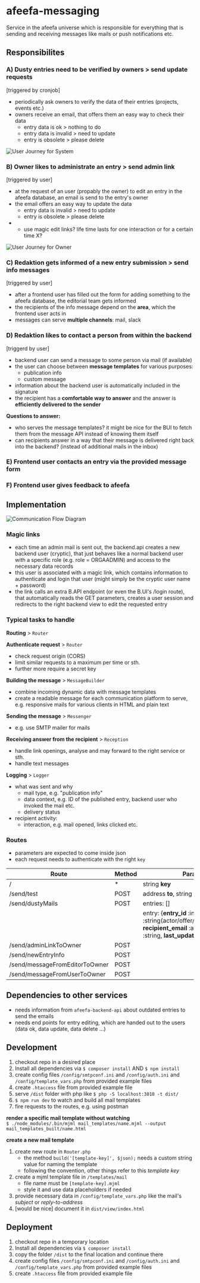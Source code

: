 # afeefa-messaging
Service in the afeefa universe which is responsible for everything that is sending and receiving messages like mails or push notifications etc.

## Responsibilites

### A) Dusty entries need to be verified by owners > send update requests
[triggered by cronjob]
- periodically ask owners to verify the data of their entries (projects, events etc.)
- owners receive an email, that offers them an easy way to check their data
    - entry data is ok > nothing to do
    - entry data is invalid > need to update
    - entry is obsolete > please delete

![User Journey for System](readme/user-journey-of-system-for-update-mails.jpg)

### B) Owner likes to administrate an entry > send admin link
[triggered by user]
- at the request of an user (propably the owner) to edit an entry in the afeefa database, an email is send to the entry's owner
- the email offers an easy way to update the data
    - entry data is invalid > need to update
    - entry is obsolete > please delete
- - use magic edit links? life time lasts for one interaction or for a certain time X?

![User Journey for Owner](readme/user-journey-of-owner-for-invoking-update-process.jpg)

### C) Redaktion gets informed of a new entry submission > send info messages
[triggered by user]
- after a frontend user has filled out the form for adding something to the afeefa database, the editorial team gets informed
- the recipients of the info message depend on the **area**, which the frontend user acts in
- messages can serve **multiple channels**: mail, slack

### D) Redaktion likes to contact a person from within the backend
[triggerd by user]
- backend user can send a message to some person via mail (if available)
- the user can choose between **message templates** for various purposes:
    - publication info
    - custom message
- information about the backend user is automatically included in the signature
- the recipient has a **comfortable way to answer** and the answer is **efficiently delivered to the sender**

**Questions to answer:**
- who serves the message templates? it might be nice for the BUI to fetch them from the message API instead of knowing them itself
- can recipients answer in a way that their message is delivered right back into the backend? (instead of additional mails in the inbox)

### E) Frontend user contacts an entry via the provided message form

### F) Frontend user gives feedback to afeefa

## Implementation
![Communication Flow Diagram](readme/afeefa-message-api-diagram.svg)

### Magic links
- each time an admin mail is sent out, the backend.api creates a new backend user (cryptic), that just behaves like a normal backend user with a specific role (e.g. role = ORGAADMIN) and access to the necessary data records
- this user is associated with a magic link, which contains information to authenticate and login that user (might simply be the cryptic user name + password)
- the link calls an extra B.API endpoint (or even the B.UI's /login route), that automatically reads the GET parameters, creates a user session and redirects to the right backend view to edit the requested entry

### Typical tasks to handle

**Routing** > `Router`

**Authenticate request** > `Router`
- check request origin (CORS)
- limit similar requests to a maximum per time or sth.
- further more require a secret key

**Building the message** > `MessageBuilder`
- combine incoming dynamic data with message templates
- create a readable message for each communication platform to serve, e.g. responsive mails for various clients in HTML and plain text

**Sending the message** > `Messenger`
- e.g. use SMTP mailer for mails

**Receiving answer from the recipient** > `Reception`
- handle link openings, analyse and may forward to the right service or sth.
- handle text messages

**Logging** > `Logger`
- what was sent and why
    - mail type, e.g. "publication info"
    - data context, e.g. ID of the published entry, backend user who invoked the mail etc.
    - delivery status
- recipient activity:
    - interaction, e.g. mail opened, links clicked etc.

### Routes
- parameters are expected to come inside json
- each request needs to authenticate with the right `key`

| Route | Method | Params | Return | Description
|-|-|-|-|-
|/| * | string **key** | |
|/send/test| POST | address **to**, string **key** | |
|/send/dustyMails| POST | entries: [] | | case A
||| entry: {**entry_id** :int, **entry_type** :string(actor/offer/event/ressource), **recipient_email** :address, **title** :string, **last_updated** :time } | |
|/send/adminLinkToOwner| POST ||| case B
|/send/newEntryInfo| POST ||| case C
|/send/messageFromEditorToOwner| POST ||| case D
|/send/messageFromUserToOwner| POST ||| case E

## Dependencies to other services
- needs information from `afeefa-backend-api` about outdated entries to send the emails
- needs end points for entry editing, which are handed out to the users (data ok, data update, data delete ...)

## Development
1. checkout repo in a desired place
2. Install all dependencies via `$ composer install` AND `$ npm install`
3. create config files `/config/smtpconf.ini` and `/config/auth.ini` and `/config/template_vars.php` from provided example files
1. create `.htaccess` file from provided example file
1. serve `/dist` folder with php like `$ php -S localhost:3010 -t dist/`
2. `$ npm run dev` to watch and build all mail templates
1. fire requests to the routes, e.g. using postman

**render a specific mail template without watching**  
`$ ./node_modules/.bin/mjml mail_templates/name.mjml --output mail_templates_built/name.html`

**create a new mail template**
1. create new route in `Router.php`
    - the method `build('[template-key]', $json);` needs a custom string value for naming the template
    - following the convention, other things refer to this *template key*
1. create a mjml template file in `/templates/mail`
    - file name must be `[template-key].mjml`
    - style it and use data placeholders if needed
1. provide necessary data in `/config/template_vars.php` like the mail's *subject* or *reply-to-address*
1. [would be nice] document it in `dist/view/index.html`

## Deployment
1. checkout repo in a temporary location
2. Install all dependencies via `$ composer install`
3. copy the folder `/dist` to the final location and continue there
3. create config files `/config/smtpconf.ini` and `/config/auth.ini` and `/config/template_vars.php` from provided example files
4. create `.htaccess` file from provided example file